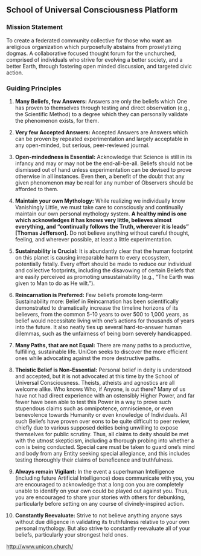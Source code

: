 ## School of Universal Consciousness Platform

### Mission Statement

To create a federated community collective for those who want an areligious
organization which purposefully abstains from proselytizing dogmas. A
collaborative focused thought forum for the unchurched, comprised of
individuals who strive for evolving a better society, and a better Earth,
through fostering open minded discussion, and targeted civic action.

### Guiding Principles

1. **Many Beliefs, few Answers:** Answers are only the beliefs which One has
proven to themselves through testing and direct observation (e.g., the
Scientific Method) to a degree which they can personally validate the
phenomenon exists, for them.

2. **Very few Accepted Answers:** Accepted Answers are Answers which can be
proven by repeated experimentation and largely acceptable in any open-minded,
but serious, peer-reviewed journal.

3. **Open-mindedness is Essential:** Acknowledge that Science is still in its
infancy and may or may not be the end-all-be-all. Beliefs should not be
dismissed out of hand unless experimentation can be devised to prove otherwise
in all instances. Even then, a benefit of the doubt that any given phenomenon
may be real for any number of Observers should be afforded to them.

4. **Maintain your own Mythology:** While realizing we individually know
Vanishingly Little, we must take care to consciously and continually maintain
our own personal mythology system. **A healthy mind is one which acknowledges
it has knows very little, believes almost everything, and “continually follows
the Truth, wherever it is leads” [Thomas Jefferson].** Do not believe anything
without careful thought, feeling, and wherever possible, at least a little
experimentation.

5. **Sustainability is Crucial:** It is abundantly clear that the human
footprint on this planet is causing irreparable harm to every ecosystem,
potentially fatally. Every effort should be made to reduce our individual and
collective footprints, including the disavowing of certain Beliefs that are
easily perceived as promoting unsustainability (e.g., “The Earth was given to
Man to do as He wilt.”).

6. **Reincarnation is Preferred:** Few beliefs promote long-term Sustainability
more: Belief in Reincarnation has been scientifically demonstrated to
dramatically increase the timeline horizons of its believers, from the common
5-10 years to over 500 to 1,000 years, as belief would necessitate living with
one’s actions for thousands of years into the future. It also neatly ties up
several hard-to-answer human dilemmas, such as the unfairness of being born
severely handicapped.

7. **Many Paths, that are not Equal:** There are many paths to a productive,
fulfilling, sustainable life. UniCon seeks to discover the more efficient ones
while advocating against the more destructive paths.

8. **Theistic Belief is Non-Essential:** Personal belief in deity is understood
and accepted, but it is not advocated at this time by the School of Universal
Consciousness. Theists, atheists and agnostics are all welcome alike.  Who
knows Who, if Anyone, is out there? Many of us have not had direct experience
with an ostensibly Higher Power, and far fewer have been able to test this
Power in a way to prove such stupendous claims such as omnipotence,
omniscience, or even benevolence towards Humanity or even knowledge of
Individuals. All such Beliefs have proven over eons to be quite difficult to
peer review, chiefly due to various supposed deities being unwilling to expose
themselves for public scrutiny. Thus, all claims to deity should be met with
the utmost skepticism, including a thorough probing into whether a con is being
conducted. Special care must be taken to guard one’s mind and body from any
Entity seeking special allegiance, and this includes testing thoroughly their
claims of beneficence and truthfulness.

9. **Always remain Vigilant:** In the event a superhuman Intelligence
(including future Artificial Intelligence) does communicate with you, you are
encouraged to acknowledge that a long con you are completely unable to identify
on your own could be played out against you. Thus, you are encouraged to share
your stories with others for debunking, particularly before setting on any
course of divinely-inspired action.

10. **Constantly Reevaluate:** Strive to not believe anything anyone says
without due diligence in validating its truthfulness relative to your own
personal mythology. But also strive to constantly reevaluate all of your
beliefs, particularly your strongest held ones.

http://www.unicon.church/

